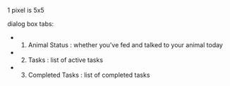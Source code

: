 1 pixel is 5x5

dialog box tabs:

- 1) Animal Status : whether you've fed and talked to your animal today
- 2) Tasks : list of active tasks
- 3) Completed Tasks : list of completed tasks

